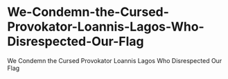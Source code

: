# We-Condemn-the-Cursed-Provokator-Loannis-Lagos-Who-Disrespected-Our-Flag
We Condemn the Cursed Provokator Loannis Lagos Who Disrespected Our Flag
